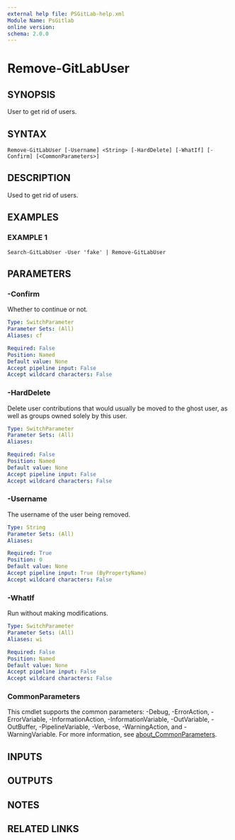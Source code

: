 ```yaml
---
external help file: PSGitLab-help.xml
Module Name: PsGitlab
online version:
schema: 2.0.0
---
```


# Remove-GitLabUser

## SYNOPSIS
User to get rid of users.

## SYNTAX

```
Remove-GitLabUser [-Username] <String> [-HardDelete] [-WhatIf] [-Confirm] [<CommonParameters>]
```

## DESCRIPTION
Used to get rid of users.

## EXAMPLES

### EXAMPLE 1
```
Search-GitLabUser -User 'fake' | Remove-GitLabUser
```

## PARAMETERS

### -Confirm
Whether to continue or not.

```yaml
Type: SwitchParameter
Parameter Sets: (All)
Aliases: cf

Required: False
Position: Named
Default value: None
Accept pipeline input: False
Accept wildcard characters: False
```

### -HardDelete
Delete user contributions that would usually be moved to the ghost user,
as well as groups owned solely by this user.

```yaml
Type: SwitchParameter
Parameter Sets: (All)
Aliases:

Required: False
Position: Named
Default value: None
Accept pipeline input: False
Accept wildcard characters: False
```

### -Username
The username of the user being removed.

```yaml
Type: String
Parameter Sets: (All)
Aliases:

Required: True
Position: 0
Default value: None
Accept pipeline input: True (ByPropertyName)
Accept wildcard characters: False
```

### -WhatIf
Run without making modifications.

```yaml
Type: SwitchParameter
Parameter Sets: (All)
Aliases: wi

Required: False
Position: Named
Default value: None
Accept pipeline input: False
Accept wildcard characters: False
```

### CommonParameters
This cmdlet supports the common parameters: -Debug, -ErrorAction, -ErrorVariable, -InformationAction, -InformationVariable, -OutVariable, -OutBuffer, -PipelineVariable, -Verbose, -WarningAction, and -WarningVariable. For more information, see [about_CommonParameters](http://go.microsoft.com/fwlink/?LinkID=113216).

## INPUTS

## OUTPUTS

## NOTES

## RELATED LINKS
